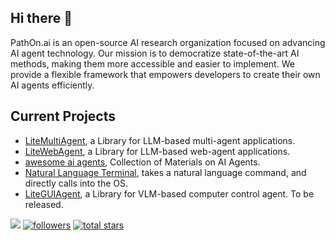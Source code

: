 ## Hi there 👋
PathOn.ai is an open-source AI research organization focused on advancing AI agent technology. Our mission is to democratize state-of-the-art AI methods, making them more accessible and easier to implement. We provide a flexible framework that empowers developers to create their own AI agents efficiently.

## Current Projects
- [LiteMultiAgent](https://github.com/PathOnAI/LiteMultiAgent), a Library for LLM-based multi-agent applications.
- [LiteWebAgent](https://github.com/PathOnAI/LiteWebAgent), a Library for LLM-based web-agent applications. 
- [awesome ai agents](https://github.com/PathOnAI/awesome-ai-agents), Collection of Materials on AI Agents.
- [Natural Language Terminal](https://github.com/PathOnAI/NaturalLanguageTerminal), takes a natural language command, and directly calls into the OS.
- [LiteGUIAgent](https://github.com/PathOnAI/LiteGUIAgent), a Library for VLM-based computer control agent. To be released.

<p align="left">
<a href=https://discord.gg/XwvEyVhdw3><img src='https://img.shields.io/badge/Community-Discord-8A2BE2'></a>
      <a href="https://github.com/PathOnAI?tab=followers">
         <img alt="followers" title="Follow me on Github" src="https://custom-icon-badges.demolab.com/github/followers/PathOnAI?color=236ad3&labelColor=1155ba&style=for-the-badge&logo=person-add&label=Follow&logoColor=white"/></a>
      <a href="https://github.com/PathOnAI?tab=repositories&sort=stargazers">
         <img alt="total stars" title="Total stars on GitHub" src="https://custom-icon-badges.demolab.com/github/stars/PathOnAI?color=55960c&style=for-the-badge&labelColor=488207&logo=star"/></a>
   </p>
